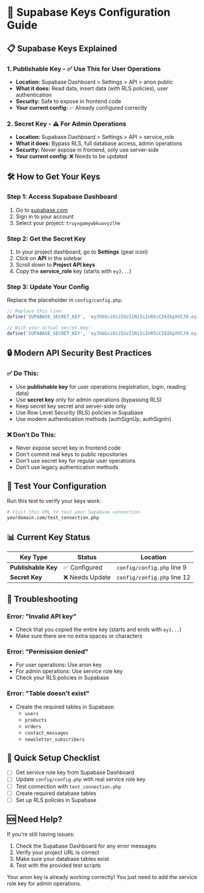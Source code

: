 # 🔑 Supabase Keys Configuration Guide

## 📋 **Supabase Keys Explained**

### **1. Publishable Key - ✅ Use This for User Operations**
- **Location:** Supabase Dashboard > Settings > API > anon public
- **What it does:** Read data, insert data (with RLS policies), user authentication
- **Security:** Safe to expose in frontend code
- **Your current config:** ✅ Already configured correctly

### **2. Secret Key - ⚠️ For Admin Operations**
- **Location:** Supabase Dashboard > Settings > API > service_role
- **What it does:** Bypass RLS, full database access, admin operations
- **Security:** Never expose in frontend, only use server-side
- **Your current config:** ❌ Needs to be updated

## 🛠️ **How to Get Your Keys**

### **Step 1: Access Supabase Dashboard**
1. Go to [supabase.com](https://supabase.com)
2. Sign in to your account
3. Select your project: `truyxgamywbkuovyzlhe`

### **Step 2: Get the Secret Key**
1. In your project dashboard, go to **Settings** (gear icon)
2. Click on **API** in the sidebar
3. Scroll down to **Project API keys**
4. Copy the **service_role** key (starts with `eyJ...`)

### **Step 3: Update Your Config**
Replace the placeholder in `config/config.php`:

```php
// Replace this line:
define('SUPABASE_SECRET_KEY', 'eyJhbGciOiJIUzI1NiIsInR5cCI6IkpXVCJ9.eyJpc3MiOiJzdXBhYmFzZSIsInJlZiI6InRydXl4Z2FteXdia3Vvdnl6bGhlIiwicm9sZSI6InNlcnZpY2Vfcm9sZSIsImlhdCI6MTc1Mjg0NTAwOSwiZXhwIjoyMDY4NDIxMDA5fQ.YOUR_SECRET_KEY_HERE');

// With your actual secret key:
define('SUPABASE_SECRET_KEY', 'eyJhbGciOiJIUzI1NiIsInR5cCI6IkpXVCJ9.eyJpc3MiOiJzdXBhYmFzZSIsInJlZiI6InRydXl4Z2FteXdia3Vvdnl6bGhlIiwicm9sZSI6InNlcnZpY2Vfcm9sZSIsImlhdCI6MTc1Mjg0NTAwOSwiZXhwIjoyMDY4NDIxMDA5fQ.ACTUAL_SECRET_KEY_HERE');
```

## 🔒 **Modern API Security Best Practices**

### **✅ Do This:**
- Use **publishable key** for user operations (registration, login, reading data)
- Use **secret key** only for admin operations (bypassing RLS)
- Keep secret key secret and server-side only
- Use Row Level Security (RLS) policies in Supabase
- Use modern authentication methods (authSignUp, authSignIn)

### **❌ Don't Do This:**
- Never expose secret key in frontend code
- Don't commit real keys to public repositories
- Don't use secret key for regular user operations
- Don't use legacy authentication methods

## 🧪 **Test Your Configuration**

Run this test to verify your keys work:

```bash
# Visit this URL to test your Supabase connection
yourdomain.com/test_connection.php
```

## 📊 **Current Key Status**

| Key Type | Status | Location |
|----------|--------|----------|
| **Publishable Key** | ✅ Configured | `config/config.php` line 9 |
| **Secret Key** | ❌ Needs Update | `config/config.php` line 12 |

## 🔧 **Troubleshooting**

### **Error: "Invalid API key"**
- Check that you copied the entire key (starts and ends with `eyJ...`)
- Make sure there are no extra spaces or characters

### **Error: "Permission denied"**
- For user operations: Use anon key
- For admin operations: Use service role key
- Check your RLS policies in Supabase

### **Error: "Table doesn't exist"**
- Create the required tables in Supabase:
  - `users`
  - `products`
  - `orders`
  - `contact_messages`
  - `newsletter_subscribers`

## 📝 **Quick Setup Checklist**

- [ ] Get service role key from Supabase Dashboard
- [ ] Update `config/config.php` with real service role key
- [ ] Test connection with `test_connection.php`
- [ ] Create required database tables
- [ ] Set up RLS policies in Supabase

## 🆘 **Need Help?**

If you're still having issues:
1. Check the Supabase Dashboard for any error messages
2. Verify your project URL is correct
3. Make sure your database tables exist
4. Test with the provided test scripts

Your anon key is already working correctly! You just need to add the service role key for admin operations. 